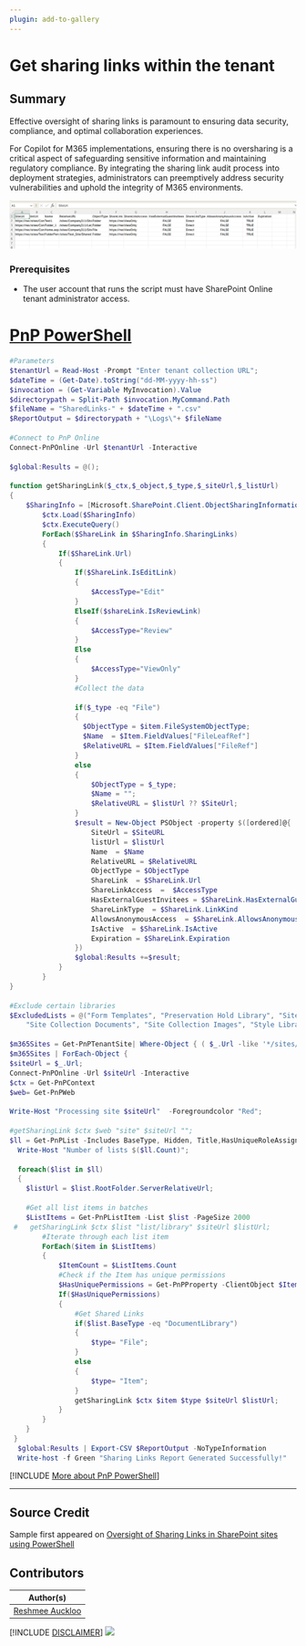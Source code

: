 ```yaml
---
plugin: add-to-gallery
---
```


# Get sharing links within the tenant

## Summary

Effective oversight of sharing links is paramount to ensuring data security, compliance, and optimal collaboration experiences.

For Copilot for M365 implementations, ensuring there is no oversharing is a critical aspect of safeguarding sensitive information and maintaining regulatory compliance. By integrating the sharing link audit process into deployment strategies, administrators can preemptively address security vulnerabilities and uphold the integrity of M365 environments. 

![Example Screenshot](assets/preview.png)

### Prerequisites

- The user account that runs the script must have SharePoint Online tenant administrator access.

# [PnP PowerShell](#tab/pnpps)

```powershell
#Parameters
$tenantUrl = Read-Host -Prompt "Enter tenant collection URL";
$dateTime = (Get-Date).toString("dd-MM-yyyy-hh-ss")
$invocation = (Get-Variable MyInvocation).Value
$directorypath = Split-Path $invocation.MyCommand.Path
$fileName = "SharedLinks-" + $dateTime + ".csv"
$ReportOutput = $directorypath + "\Logs\"+ $fileName

#Connect to PnP Online
Connect-PnPOnline -Url $tenantUrl -Interactive

$global:Results = @();

function getSharingLink($_ctx,$_object,$_type,$_siteUrl,$_listUrl)
{
    $SharingInfo = [Microsoft.SharePoint.Client.ObjectSharingInformation]::GetObjectSharingInformation($_ctx, $_object, $false, $false, $false, $true, $true, $true, $true)
        $ctx.Load($SharingInfo)
        $ctx.ExecuteQuery()
        ForEach($ShareLink in $SharingInfo.SharingLinks)
        {
            If($ShareLink.Url)
            {           
                If($ShareLink.IsEditLink)
                {
                    $AccessType="Edit"
                }
                ElseIf($shareLink.IsReviewLink)
                {
                    $AccessType="Review"
                }
                Else
                {
                    $AccessType="ViewOnly"
                }
                #Collect the data

                if($_type -eq "File")
                {
                  $ObjectType = $item.FileSystemObjectType; 
                  $Name  = $Item.FieldValues["FileLeafRef"]           
                  $RelativeURL = $Item.FieldValues["FileRef"]
                }
                else
                {
                    $ObjectType = $_type;
                    $Name = "";
                    $RelativeURL = $listUrl ?? $SiteUrl;
                }
                $result = New-Object PSObject -property $([ordered]@{
                    SiteUrl = $SiteURL
                    listUrl = $listUrl
                    Name  = $Name           
                    RelativeURL = $RelativeURL
                    ObjectType = $ObjectType
                    ShareLink  = $ShareLink.Url
                    ShareLinkAccess  =  $AccessType
                    HasExternalGuestInvitees = $ShareLink.HasExternalGuestInvitees
                    ShareLinkType  = $ShareLink.LinkKind
                    AllowsAnonymousAccess  = $ShareLink.AllowsAnonymousAccess
                    IsActive  = $ShareLink.IsActive
                    Expiration = $ShareLink.Expiration
                })
                $global:Results +=$result;
            }
        }
}

#Exclude certain libraries
$ExcludedLists = @("Form Templates", "Preservation Hold Library", "Site Assets", "Images", "Pages", "Settings", "Videos","Timesheet"
    "Site Collection Documents", "Site Collection Images", "Style Library", "AppPages", "Apps for SharePoint", "Apps for Office")

$m365Sites = Get-PnPTenantSite| Where-Object { ( $_.Url -like '*/sites/*') -and $_.Template -ne 'RedirectSite#0' } 
$m365Sites | ForEach-Object {
$siteUrl = $_.Url;     
Connect-PnPOnline -Url $siteUrl -Interactive
$ctx = Get-PnPContext
$web= Get-PnPWeb

Write-Host "Processing site $siteUrl"  -Foregroundcolor "Red"; 

#getSharingLink $ctx $web "site" $siteUrl "";
$ll = Get-PnPList -Includes BaseType, Hidden, Title,HasUniqueRoleAssignments,RootFolder | Where-Object {$_.Hidden -eq $False -and $_.Title -notin $ExcludedLists } #$_.BaseType -eq "DocumentLibrary" 
  Write-Host "Number of lists $($ll.Count)";

  foreach($list in $ll)
  {
    $listUrl = $list.RootFolder.ServerRelativeUrl;       

    #Get all list items in batches
    $ListItems = Get-PnPListItem -List $list -PageSize 2000 
 #   getSharingLink $ctx $list "list/library" $siteUrl $listUrl;
        #Iterate through each list item
        ForEach($item in $ListItems)
        {
            $ItemCount = $ListItems.Count
            #Check if the Item has unique permissions
            $HasUniquePermissions = Get-PnPProperty -ClientObject $Item -Property "HasUniqueRoleAssignments"
            If($HasUniquePermissions)
            {       
                #Get Shared Links
                if($list.BaseType -eq "DocumentLibrary")
                {
                    $type= "File";
                }
                else
                {
                    $type= "Item";
                }
                getSharingLink $ctx $item $type $siteUrl $listUrl;
            }
        }
    }
 }
  $global:Results | Export-CSV $ReportOutput -NoTypeInformation
  Write-host -f Green "Sharing Links Report Generated Successfully!"
```

[!INCLUDE [More about PnP PowerShell](../../docfx/includes/MORE-PNPPS.md)]

***

## Source Credit

Sample first appeared on [Oversight of Sharing Links in SharePoint sites using PowerShell](https://reshmeeauckloo.com/posts/powershell-get-sharing-links-sharepoint/)

## Contributors

| Author(s) |
|-----------|
| [Reshmee Auckloo](https://github.com/reshmee011) |


[!INCLUDE [DISCLAIMER](../../docfx/includes/DISCLAIMER.md)]
<img src="https://m365-visitor-stats.azurewebsites.net/script-samples/scripts/spo-get-sharinglinks" aria-hidden="true" />